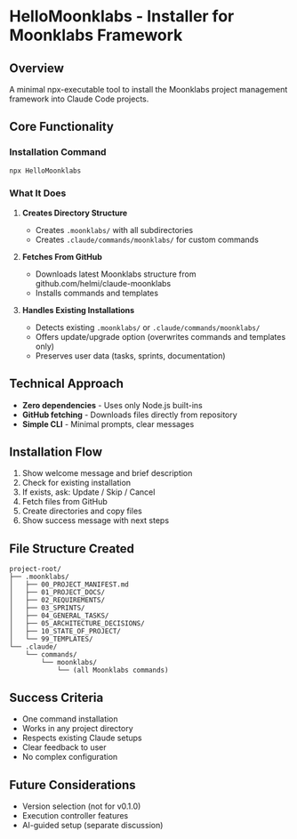# HelloMoonklabs - Installer for Moonklabs Framework

## Overview

A minimal npx-executable tool to install the Moonklabs project management framework into Claude Code projects.

## Core Functionality

### Installation Command

```bash
npx HelloMoonklabs
```

### What It Does

1. **Creates Directory Structure**

   - Creates `.moonklabs/` with all subdirectories
   - Creates `.claude/commands/moonklabs/` for custom commands

2. **Fetches From GitHub**

   - Downloads latest Moonklabs structure from github.com/helmi/claude-moonklabs
   - Installs commands and templates

3. **Handles Existing Installations**
   - Detects existing `.moonklabs/` or `.claude/commands/moonklabs/`
   - Offers update/upgrade option (overwrites commands and templates only)
   - Preserves user data (tasks, sprints, documentation)

## Technical Approach

- **Zero dependencies** - Uses only Node.js built-ins
- **GitHub fetching** - Downloads files directly from repository
- **Simple CLI** - Minimal prompts, clear messages

## Installation Flow

1. Show welcome message and brief description
2. Check for existing installation
3. If exists, ask: Update / Skip / Cancel
4. Fetch files from GitHub
5. Create directories and copy files
6. Show success message with next steps

## File Structure Created

```
project-root/
├── .moonklabs/
│   ├── 00_PROJECT_MANIFEST.md
│   ├── 01_PROJECT_DOCS/
│   ├── 02_REQUIREMENTS/
│   ├── 03_SPRINTS/
│   ├── 04_GENERAL_TASKS/
│   ├── 05_ARCHITECTURE_DECISIONS/
│   ├── 10_STATE_OF_PROJECT/
│   └── 99_TEMPLATES/
└── .claude/
    └── commands/
        └── moonklabs/
            └── (all Moonklabs commands)
```

## Success Criteria

- One command installation
- Works in any project directory
- Respects existing Claude setups
- Clear feedback to user
- No complex configuration

## Future Considerations

- Version selection (not for v0.1.0)
- Execution controller features
- AI-guided setup (separate discussion)
